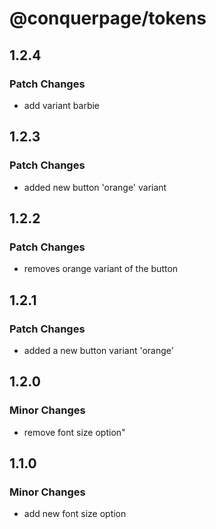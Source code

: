 # @conquerpage/tokens

## 1.2.4

### Patch Changes

- add variant barbie

## 1.2.3

### Patch Changes

- added new button 'orange' variant

## 1.2.2

### Patch Changes

- removes orange variant of the button

## 1.2.1

### Patch Changes

- added a new button variant 'orange'

## 1.2.0

### Minor Changes

- remove font size option"

## 1.1.0

### Minor Changes

- add new font size option
